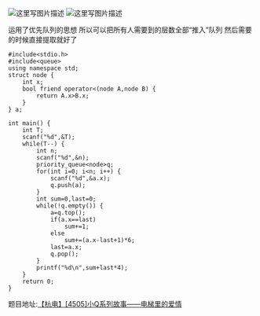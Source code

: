 ![这里写图片描述](http://img.blog.csdn.net/20160322220441139)
![这里写图片描述](http://img.blog.csdn.net/20160322222057973)

运用了优先队列的思想
所以可以把所有人需要到的层数全部“推入”队列
然后需要的时候直接提取就好了

```
#include<stdio.h>
#include<queue>
using namespace std;
struct node {
	int x;
	bool friend operator<(node A,node B) {
		return A.x>B.x;
	}
} a;

int main() {
	int T;
	scanf("%d",&T);
	while(T--) {
		int n;
		scanf("%d",&n);
		priority_queue<node>q;
		for(int i=0; i<n; i++) {
			scanf("%d",&a.x);
			q.push(a);
		}
		int sum=0,last=0;
		while(!q.empty()) {
			a=q.top();
			if(a.x==last)
				sum+=1;
			else
				sum+=(a.x-last+1)*6;
			last=a.x;
			q.pop();
		}
		printf("%d\n",sum+last*4);
	}
	return 0;
}

```


题目地址:[【杭电】\[4505\]小Q系列故事——电梯里的爱情](http://acm.hdu.edu.cn/showproblem.php?pid=4505)